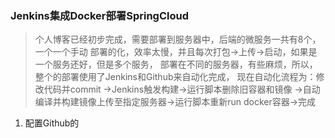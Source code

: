 ### Jenkins集成Docker部署SpringCloud

> 个人博客已经初步完成，需要部署到服务器中，后端的微服务一共有8个，一个一个手动
部署的化，效率太慢，并且每次打包->上传->启动，如果是一个服务还好，但是多个服务，
部署在不同的服务器，有些麻烦，所以，整个的部署使用了Jenkins和Github来自动化完成，
现在自动化流程为：修改代码并commit ->Jenkins触发构建->运行脚本删除旧容器和镜像
->自动编译并构建镜像上传至指定服务器->运行脚本重新run docker容器->完成


1. 配置Github的
